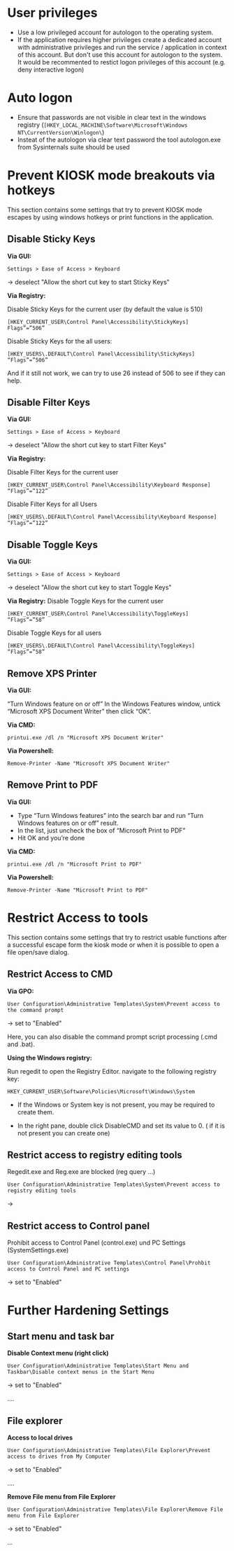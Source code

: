 
# User privileges
- Use a low privileged account for autologon to the operating system.
- If the application requires higher privileges create a dedicated account with administrative privileges and run the service / application in context of this account. But don't use this account for autologon to the system. It would be recommented to restict logon privileges of this account (e.g. deny interactive logon)  

# Auto logon
- Ensure that passwords are not visible in clear text in the windows registry (`[HKEY_LOCAL_MACHINE\Software\Microsoft\Windows NT\CurrentVersion\Winlogon\`)
- Insteat of the autologon via clear text password the tool autologon.exe from Sysinternals suite should be used


# Prevent KIOSK mode breakouts via hotkeys
This section contains some settings that try to prevent KIOSK mode escapes by using windows hotkeys or print functions in the application.

## Disable Sticky Keys
**Via GUI:**

`Settings > Ease of Access > Keyboard`

-> deselect "Allow the short cut key to start Sticky Keys"

**Via Registry:**

Disable Sticky Keys for the current user (by default the value is 510)
```
[HKEY_CURRENT_USER\Control Panel\Accessibility\StickyKeys] Flags”=”506”
```

Disable Sticky Keys for the all users:
```
[HKEY_USERS\.DEFAULT\Control Panel\Accessibility\StickyKeys] “Flags”=”506”
```

And if it still not work, we can try to use 26 instead of 506 to see if they can help.


## Disable Filter Keys
**Via GUI:**

`Settings > Ease of Access > Keyboard`

-> deselect "Allow the short cut key to start Filter Keys"

**Via Registry:**

Disable Filter Keys for the current user
```
[HKEY_CURRENT_USER\Control Panel\Accessibility\Keyboard Response] “Flags”=”122”
```

Disable Filter Keys for all Users

`[HKEY_USERS\.DEFAULT\Control Panel\Accessibility\Keyboard Response] “Flags”=”122”`

## Disable Toggle Keys
**Via GUI:**

`Settings > Ease of Access > Keyboard`

-> deselect "Allow the short cut key to start Toggle Keys"

**Via Registry:**
Disable Toggle Keys for the current user
```
[HKEY_CURRENT_USER\Control Panel\Accessibility\ToggleKeys] “Flags”=”58”
```

Disable Toggle Keys for all users
```
[HKEY_USERS\.DEFAULT\Control Panel\Accessibility\ToggleKeys] “Flags”=”58”
```

## Remove XPS Printer

**Via GUI:**

“Turn Windows feature on or off”
In the Windows Features window, untick “Microsoft XPS Document Writer” then click “OK”.

**Via CMD:**
```
printui.exe /dl /n "Microsoft XPS Document Writer"
```

**Via Powershell:**
```
Remove-Printer -Name "Microsoft XPS Document Writer"
```

## Remove Print to PDF
**Via GUI:**
* Type “Turn Windows features” into the search bar and run “Turn Windows features on or off” result.
* In the list, just uncheck the box of “Microsoft Print to PDF”
* Hit OK and you’re done


**Via CMD:**
```
printui.exe /dl /n "Microsoft Print to PDF"
```

**Via Powershell:**
```
Remove-Printer -Name "Microsoft Print to PDF"
```


# Restrict Access to tools
This section contains some settings that try to restrict usable functions after a successful escape form the kiosk mode or when it is possible to open a file open/save dialog.

## Restrict Access to CMD

**Via GPO:**
```
User Configuration\Administrative Templates\System\Prevent access to the command prompt
```
-> set to "Enabled"

Here, you can also disable the command prompt script processing (.cmd and .bat).


**Using the Windows registry:**

Run regedit to open the Registry Editor. navigate to the following registry key:

`HKEY_CURRENT_USER\Software\Policies\Microsoft\Windows\System`

- If the Windows or System key is not present, you may be required to create them.

- In the right pane, double click DisableCMD and set its value to 0. ( if it is not present you can create one)


## Restrict access to registry editing tools
Regedit.exe and Reg.exe are blocked (reg query ...)
```
User Configuration\Administrative Templates\System\Prevent access to registry editing tools
```
->


## Restrict access to Control panel
Prohibit access to  Control Panel (control.exe) und PC Settings (SystemSettings.exe)
```
User Configuration\Administrative Templates\Control Panel\Prohbit access to Control Panel and PC settings
```
-> set to "Enabled"



# Further Hardening Settings

## Start menu and task bar
**Disable Context menu (right click)**
```
User Configuration\Administrative Templates\Start Menu and Taskbar\Disable context menus in the Start Menu
```
-> set to "Enabled"

....


## File explorer
**Access to local drives**
```
User Configuration\Administrative Templates\File Explorer\Prevent access to drives from My Computer
```
-> set to "Enabled"

....

**Remove File menu from File Explorer**
```
User Configuration\Administrative Templates\File Explorer\Remove File menu from File Explorer
```
-> set to "Enabled"




...
